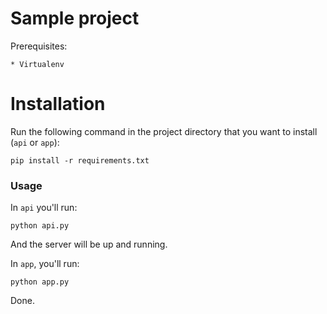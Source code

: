 Sample project
==============

Prerequisites:

    * Virtualenv

Installation
============

Run the following command in the project directory that you want to install (`api` or `app`):

    pip install -r requirements.txt

### Usage

In `api` you'll run:

    python api.py

And the server will be up and running.

In `app`, you'll run:

    python app.py


Done.
